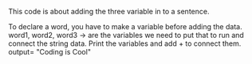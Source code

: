 This code is about adding the three variable in to a sentence. 

To declare a word, you have to make a variable before adding the data.
word1, word2, word3 -> are the variables
we need to put that to run and connect the string data.
Print the variables and add + to connect them.
output= "Coding is Cool"
